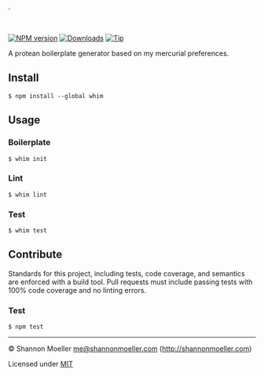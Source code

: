 <a href="https://github.com/shannonmoeller/whim#readme"><img src="https://cdn.rawgit.com/shannonmoeller/whim/5350f9c/logo.svg" alt="ygor" style="max-width:100%;height:1%;" /></a>

[![NPM version][npm-img]][npm-url] [![Downloads][downloads-img]][npm-url] [![Tip][amazon-img]][amazon-url]

A protean boilerplate generator based on my mercurial preferences.

## Install

    $ npm install --global whim

## Usage

### Boilerplate

    $ whim init

### Lint

    $ whim lint

### Test

    $ whim test

## Contribute

Standards for this project, including tests, code coverage, and semantics are enforced with a build tool. Pull requests must include passing tests with 100% code coverage and no linting errors.

### Test

    $ npm test

----

© Shannon Moeller <me@shannonmoeller.com> (http://shannonmoeller.com)

Licensed under [MIT](http://shannonmoeller.com/mit.txt)

[amazon-img]:    https://img.shields.io/badge/amazon-tip_jar-yellow.svg?style=flat-square
[amazon-url]:    https://www.amazon.com/gp/registry/wishlist/1VQM9ID04YPC5?sort=universal-price
[downloads-img]: http://img.shields.io/npm/dm/whim.svg?style=flat-square
[npm-img]:       http://img.shields.io/npm/v/whim.svg?style=flat-square
[npm-url]:       https://npmjs.org/package/whim
